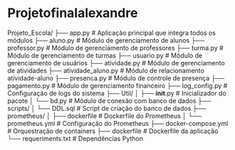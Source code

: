 # Projetofinalalexandre 
Projeto_Escola/
├── app.py                 # Aplicação principal que integra todos os módulos
├── aluno.py              # Módulo de gerenciamento de alunos
├── professor.py          # Módulo de gerenciamento de professores
├── turma.py              # Módulo de gerenciamento de turmas
├── usuario.py            # Módulo de gerenciamento de usuários
├── atividade.py          # Módulo de gerenciamento de atividades
├── atividade_aluno.py    # Módulo de relacionamento atividade-aluno
├── presenca.py           # Módulo de controle de presença
├── pagamento.py          # Módulo de gerenciamento financeiro
├── log_config.py         # Configuração de logs do sistema
├── Util/
│   ├── __init__.py       # Inicializador do pacote
│   └── bd.py             # Módulo de conexão com banco de dados
├── scripts/
│   └── DDL.sql           # Script de criação do banco de dados
├── prometheus/
│   ├── dockerfile        # Dockerfile do Prometheus
│   └── prometheus.yml    # Configuração do Prometheus
├── docker-compose.yml    # Orquestração de containers
├── dockerfile            # Dockerfile da aplicação
└── requeriments.txt      # Dependências Python
